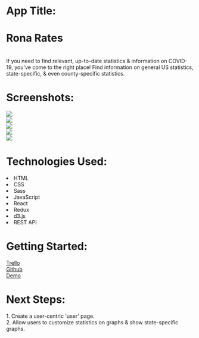 <h1>App Title:</h1> 
  <h1><strong>Rona Rates</strong></h1> <br/>
  If you need to find relevant, up-to-date statistics & information on COVID-19, you've come to the right place! Find information on general US statistics, state-specific, & even county-specific statistics.

<h1>Screenshots:</h1>
<img src="https://i.imgur.com/4MgiWiO.png" /> </br>
<img src="https://i.imgur.com/x5LqlgE.png" /> </br>
<img src="https://i.imgur.com/HWjnv52.png" /> </br>
<img src="https://i.imgur.com/g1gjUN5.png" /> </br>
<img src="https://i.imgur.com/Hz8cLIN.png" /> </br>


<h1>Technologies Used:</h1>
  <li>HTML</li>
  <li>CSS</li>
  <li>Sass</li>
  <li>JavaScript</li>
  <li>React</li> 
  <li>Redux</li> 
  <li>d3.js</li> 
  <li>REST API</li> 

<h1>Getting Started:</h1>
<a href="https://trello.com/b/yx47zwB5/corona-rona">Trello</a> <br/>
<a href="https://github.com/elliothwang/covid-dashboard">Github</a> <br/>
<a href="https://rona-rates.netlify.app">Demo</a> <br/>


<h1>Next Steps:</h1>
  1. Create a user-centric 'user' page.<br/>
  2. Allow users to customize statistics on graphs & show state-specific graphs.<br/>